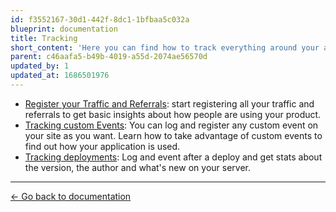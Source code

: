 ```yaml
---
id: f3552167-30d1-442f-8dc1-1bfbaa5c032a
blueprint: documentation
title: Tracking
short_content: 'Here you can find how to track everything around your application with MetricsWave.'
parent: c46aafa5-b49b-4019-a55d-2074ae56570d
updated_by: 1
updated_at: 1686501976
---
```


- [Register your Traffic and Referrals](/documentation/analytics): start registering all your traffic and referrals to
  get basic insights about how people are using your product.
- [Tracking custom Events](/documentation/tracking/events): You can log and register any custom event on your site as
  you want. Learn how to take advantage of custom events to find out how your application is used.
- [Tracking deployments](/documentation/tracking/deployments): Log and event after a deploy and get stats about the
  version, the author and what's new on your server.

---

[← Go back to documentation](/documentation)
